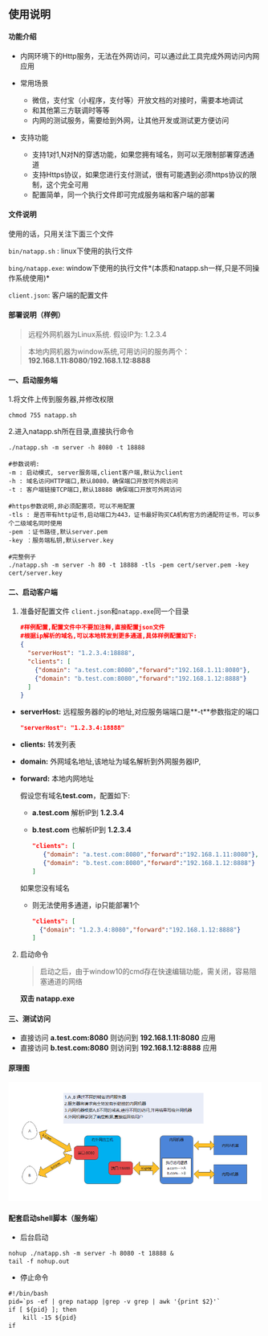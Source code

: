 ## 使用说明

#### 功能介绍

- 内网环境下的Http服务，无法在外网访问，可以通过此工具完成外网访问内网应用
- 常用场景
  - 微信，支付宝（小程序，支付等）开放文档的对接时，需要本地调试
  - 和其他第三方联调时等等
  - 内网的测试服务，需要给到外网，让其他开发或测试更方便访问

- 支持功能
  - 支持1对1,N对N的穿透功能，如果您拥有域名，则可以无限制部署穿透通道
  - 支持Https协议，如果您进行支付测试，很有可能遇到必须https协议的限制，这个完全可用
  - 配置简单，同一个执行文件即可完成服务端和客户端的部署

#### 文件说明
使用的话，只用关注下面三个文件

`bin/natapp.sh` : linux下使用的执行文件

`bing/natapp.exe`: window下使用的执行文件*(本质和natapp.sh一样,只是不同操作系统使用)*

`client.json`: 客户端的配置文件



#### 部署说明（样例）

>  远程外网机器为Linux系统.    假设IP为: 1.2.3.4

>  本地内网机器为window系统,可用访问的服务两个：**192.168.1.11:8080**/**192.168.1.12:8888**



#### 一、启动服务端

1.将文件上传到服务器,并修改权限

```shell
chmod 755 natapp.sh
```

2.进入natapp.sh所在目录,直接执行命令

```shell
./natapp.sh -m server -h 8080 -t 18888

#参数说明:
-m : 启动模式, server服务端,client客户端,默认为client
-h : 域名访问HTTP端口,默认8080，确保端口开放可外网访问
-t : 客户端链接TCP端口,默认18888 确保端口开放可外网访问

#https参数说明,非必须配置项，可以不用配置
-tls : 是否带有http证书,启动端口为443，证书最好购买CA机构官方的通配符证书，可以多个二级域名同时使用
-pem ：证书路径,默认server.pem
-key ：服务端私钥,默认server.key

#完整例子
./natapp.sh -m server -h 80 -t 18888 -tls -pem cert/server.pem -key cert/server.key
```



#### 二、启动客户端

1. 准备好配置文件 `client.json`和`natapp.exe`同一个目录

   ```json
   #样例配置,配置文件中不要加注释,直接配置json文件
   #根据ip解析的域名,可以本地转发到更多通道,具体样例配置如下:
   {
     "serverHost": "1.2.3.4:18888",
     "clients": [
       {"domain": "a.test.com:8080","forward":"192.168.1.11:8080"},
       {"domain": "b.test.com:8080","forward":"192.168.1.12:8888"}
     ]
   }
   ```

- **serverHost:** 远程服务器的ip的地址,对应服务端端口是**-t**参数指定的端口

  ```JSON
  "serverHost": "1.2.3.4:18888"
  ```

- **clients:** 转发列表

- **domain:** 外网域名地址,该地址为域名解析到外网服务器IP,
  
- **forward:** 本地内网地址	

  假设您有域名**test.com**，配置如下:

  - **a.test.com**   解析IP到        **1.2.3.4**

  - **b.test.com**   也解析IP到   **1.2.3.4**

    ```json
    "clients": [
       {"domain": "a.test.com:8080","forward":"192.168.1.11:8080"},
       {"domain": "b.test.com:8080","forward":"192.168.1.12:8888"}
    ]
    ```

  如果您没有域名

  - 则无法使用多通道，ip只能部署1个

    ```JSON
    "clients": [
      {"domain": "1.2.3.4:8080","forward":"192.168.1.12:8888"}
    ]
    ```



2. 启动命令

   > 启动之后，由于window10的cmd存在快速编辑功能，需关闭，容易阻塞通道的网络
   
   **双击 natapp.exe**



#### 三、测试访问

- 直接访问 **a.test.com:8080** 则访问到 **192.168.1.11:8080** 应用
- 直接访问 **b.test.com:8080** 则访问到 **192.168.1.12:8888** 应用



#### 原理图

![](image/%E5%BE%AE%E4%BF%A1%E5%9B%BE%E7%89%87_20210702174755.png)

#### 配套启动shell脚本（服务端）

- 后台启动

```shell
nohup ./natapp.sh -m server -h 8080 -t 18888 &
tail -f nohup.out
```

- 停止命令

```shell
#!/bin/bash
pid=`ps -ef | grep natapp |grep -v grep | awk '{print $2}'`
if [ ${pid} ]; then
	kill -15 ${pid}
if
```


